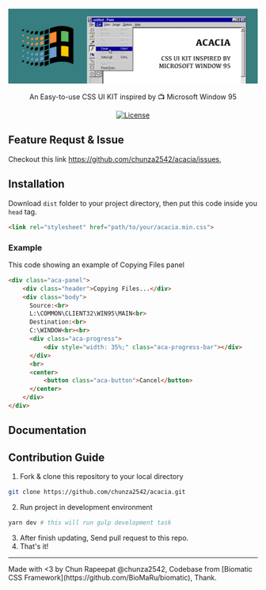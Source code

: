 <p align="center">
  	<img src="banner.png">
</p>
<p align="center">An Easy-to-use CSS UI KIT inspired by 📺 Microsoft Window 95</p>
<div align="center">
  <a href="https://github.com/chunza2542/acacia/blob/master/LICENSE">
    <img src="https://img.shields.io/badge/license-MIT-blue.svg?style=flat-square"
      alt="License" />
  </a>
</div>

## Feature Requst & Issue
Checkout this link https://github.com/chunza2542/acacia/issues,

## Installation
Download `dist` folder to your project directory, then put this code inside you `head` tag.
```html
<link rel="stylesheet" href="path/to/your/acacia.min.css">
```
### Example
This code showing an example of Copying Files panel
```html
<div class="aca-panel">
    <div class="header">Copying Files...</div>
    <div class="body">
      Source:<br>
      L:\COMMON\CLIENT32\WIN95\MAIN<br>
      Destination:<br>
      C:\WINDOW<br><br>
      <div class="aca-progress">
          <div style="width: 35%;" class="aca-progress-bar"></div>
      </div>
      <br>
      <center>
          <button class="aca-button">Cancel</button>
      </center>
    </div>
</div>
```

## Documentation


## Contribution Guide
1. Fork & clone this repository to your local directory
```bash
git clone https://github.com/chunza2542/acacia.git
```
2. Run project in development environment
```bash
yarn dev # this will run gulp development task
```
3. After finish updating, Send pull request to this repo.
4. That's it!

<hr>
Made with <3 by Chun Rapeepat @chunza2542, Codebase from [Biomatic CSS Framework](https://github.com/BioMaRu/biomatic), Thank.


